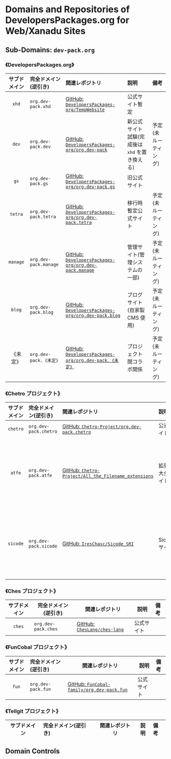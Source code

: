 # Domains and Repositories of DevelopersPackages.org for Web/Xanadu Sites

## Sub-Domains: `dev-pack.org`

### 《DevelopersPackages.org》

| サブドメイン | 完全ドメイン(逆引き)    | 関連レポジトリ                                                                                                            | 説明                                          | 備考                 |
| :----------: | :---------------------- | :------------------------------------------------------------------------------------------------------------------------ | :-------------------------------------------- | :------------------- |
|    `xhd`     | `org.dev-pack.xhd`      | [GitHub: `DevelopersPackages-org/TempWebsite`](https://github.com/DevelopersPackages-org/TempWebsite)                     | 公式サイト暫定                                |                      |
|    `dev`     | `org.dev-pack.dev`      | [GitHub: `DevelopersPackages-org/org.dev-pack`](https://github.com/DevelopersPackages-org/org.dev-pack)                   | 新公式サイト試験(完成後は `xhd` を置き換える) | 予定(未ルーティング) |
|     `gs`     | `org.dev-pack.gs`       | [GitHub: `DevelopersPackages-org/org.dev-pack.gs`](https://github.com/DevelopersPackages-org/org.dev-pack.gs)             | 旧公式サイト                                  |                      |
|   `tetra`    | `org.dev-pack.tetra`    | [GitHub: `DevelopersPackages-org/org.dev-pack.tetra`](https://github.com/DevelopersPackages-org/org.dev-pack.tetra)       | 移行時暫定公式サイト                          | 予定(未ルーティング) |
|   `manage`   | `org.dev-pack.manage`   | [GitHub: `DevelopersPackages-org/org.dev-pack.manage`](https://github.com/DevelopersPackages-org/org.dev-pack.manage)     | 管理サイト(管理システムの一部)                | 予定(未ルーティング) |
|    `blog`    | `org.dev-pack.blog`     | [GitHub: `DevelopersPackages-org/org.dev-pack.blog`](https://github.com/DevelopersPackages-org/org.dev-pack.blog)         | ブログサイト(自家製 CMS 使用)                 | 予定(未ルーティング) |
|   《未定》   | `org.dev-pack.《未定》` | [GitHub: `DevelopersPackages-org/org.dev-pack.《未定》`](https://github.com/DevelopersPackages-org/org.dev-pack.《未定》) | プロジェクト間コラボ関係                      | 予定(未ルーティング) |

### 《Chetro プロジェクト》

| サブドメイン | 完全ドメイン(逆引き)  | 関連レポジトリ                                                                                                        | 説明             | 備考                 |
| :----------: | :-------------------- | :-------------------------------------------------------------------------------------------------------------------- | :--------------- | :------------------- |
|   `chetro`   | `org.dev-pack.chetro` | [GitHub: `Chetro-Project/org.dev-pack.chetro`](https://github.com/Chetro-Project/org.dev-pack.chetro)                 | 公式サイト       |                      |
|    `atfe`    | `org.dev-pack.atfe`   | [GitHub: `Chetro-Project/All_the_Filename_extensions`](https://github.com/Chetro-Project/All_the_Filename_extensions) | 拡張子大全サイト | 予定(未ルーティング) |
|   `sicode`   | `org.dev-pack.sicode` | [GitHub: `IresChasc/Sicode_SRI`](https://github.com/IresChasc/Sicode_SRI)                                             | Sicode サイト    | 予定(未ルーティング) |

### 《Ches プロジェクト》

| サブドメイン | 完全ドメイン(逆引き) | 関連レポジトリ                                                        | 説明       | 備考 |
| :----------: | -------------------- | --------------------------------------------------------------------- | ---------- | :--- |
|    `ches`    | `org.dev-pack.ches`  | [GitHub: `ChesLang/ches-lang`](https://github.com/ChesLang/ches-lang) | 公式サイト |      |

### 《FunCobal プロジェクト》

| サブドメイン | 完全ドメイン(逆引き) | 関連レポジトリ                                                                                    | 説明       | 備考 |
| :----------: | :------------------- | ------------------------------------------------------------------------------------------------- | ---------- | :--- |
|    `fun`     | `org.dev-pack.fun`   | [GitHub: `FunCobal-family/org.dev-pack.fun`](https://github.com/FunCobal-family/org.dev-pack.fun) | 公式サイト |      |

### 《Tellgit プロジェクト》

| サブドメイン | 完全ドメイン(逆引き) | 関連レポジトリ | 説明 | 備考 |
| :----------: | :------------------- | -------------- | ---- | :--- |

## Domain Controls
